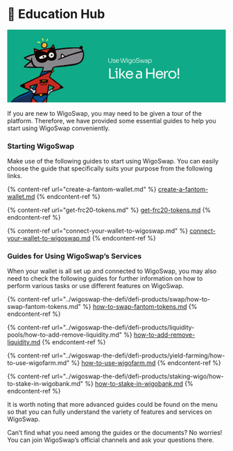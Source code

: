# 🚦 Education Hub

![](../.gitbook/assets/Help.jpg)

If you are new to WigoSwap, you may need to be given a tour of the platform. Therefore, we have provided some essential guides to help you start using WigoSwap conveniently.

### **Starting WigoSwap**

Make use of the following guides to start using WigoSwap. You can easily choose the guide that specifically suits your purpose from the following links.

{% content-ref url="create-a-fantom-wallet.md" %}
[create-a-fantom-wallet.md](create-a-fantom-wallet.md)
{% endcontent-ref %}

{% content-ref url="get-frc20-tokens.md" %}
[get-frc20-tokens.md](get-frc20-tokens.md)
{% endcontent-ref %}

{% content-ref url="connect-your-wallet-to-wigoswap.md" %}
[connect-your-wallet-to-wigoswap.md](connect-your-wallet-to-wigoswap.md)
{% endcontent-ref %}

### **Guides for Using WigoSwap’s Services**

When your wallet is all set up and connected to WigoSwap, you may also need to check the following guides for further information on how to perform various tasks or use different features on WigoSwap.

{% content-ref url="../wigoswap-the-defi/defi-products/swap/how-to-swap-fantom-tokens.md" %}
[how-to-swap-fantom-tokens.md](../wigoswap-the-defi/defi-products/swap/how-to-swap-fantom-tokens.md)
{% endcontent-ref %}

{% content-ref url="../wigoswap-the-defi/defi-products/liquidity-pools/how-to-add-remove-liquidity.md" %}
[how-to-add-remove-liquidity.md](../wigoswap-the-defi/defi-products/liquidity-pools/how-to-add-remove-liquidity.md)
{% endcontent-ref %}

{% content-ref url="../wigoswap-the-defi/defi-products/yield-farming/how-to-use-wigofarm.md" %}
[how-to-use-wigofarm.md](../wigoswap-the-defi/defi-products/yield-farming/how-to-use-wigofarm.md)
{% endcontent-ref %}

{% content-ref url="../wigoswap-the-defi/defi-products/staking-wigo/how-to-stake-in-wigobank.md" %}
[how-to-stake-in-wigobank.md](../wigoswap-the-defi/defi-products/staking-wigo/how-to-stake-in-wigobank.md)
{% endcontent-ref %}

It is worth noting that more advanced guides could be found on the menu so that you can fully understand the variety of features and services on WigoSwap.&#x20;

Can’t find what you need among the guides or the documents? No worries! You can join WigoSwap’s official channels and ask your questions there. &#x20;
